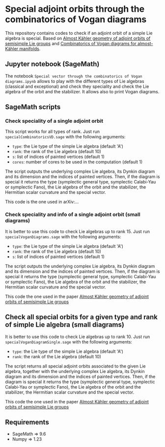 # Special adjoint orbits through the combinatorics of Vogan diagrams

This repository contains codes to check if an adjoint orbit of a simple Lie algebra is special. Based on [Almost Kähler geometry of adjoint orbits of semisimple Lie groups](https://link.springer.com/article/10.1007/s00209-022-02995-9) and [Combinatorics of Vogan diagrams for almost-Kähler manifolds](https://arxiv.org/abs/2209.14543).

## Jupyter notebook (SageMath)

The notebook ``Special vector through the combinatorics of Vogan diagrams.ipynb`` allows to play with the different types of Lie algebras (classical and exceptional) and check they speciality and check the Lie algebra of the orbit and the stabilizer. It allows also to print Vogan diagrams.

## SageMath scripts

### Check speciality of a single adjoint orbit

This script works for all types of rank. Just run ``specialCombinatoricsVD.sage`` with the following arguments:
- ``type``: the Lie type of the simple Lie algebra (default 'A')
- ``rank``: the rank of the Lie algebra (default 10)
- ``s``: list of indices of painted vertices (default 1)
- ``cores``: number of cores to be used in the computation (default 1)

The script outputs the underlying complex Lie algebra, its Dynkin diagram and its dimension and the indices of painted vertices. Then, if the diagram is special it returns the type (symplectic general type, symplectic Calabi-Yau or symplectic Fano), the Lie algebra of the orbit and the stabilizer, the Hermitian scalar curvature and the special vector.

This code is the one used in arXiv:...


### Check speciality and info of a single adjoint orbit (small diagrams)

It is better to use this code to check Lie algebras up to rank 15. Just run ``specialVoganDiagrams.sage`` with the following arguments:
- ``type``: the Lie type of the simple Lie algebra (default 'A')
- ``rank``: the rank of the Lie algebra (default 10)
- ``s``: list of indices of painted vertices (default 1)

The script outputs the underlying complex Lie algebra, its Dynkin diagram and its dimension and the indices of painted vertices. Then, if the diagram is special it returns the type (symplectic general type, symplectic Calabi-Yau or symplectic Fano), the Lie algebra of the orbit and the stabilizer, the Hermitian scalar curvature and the special vector.

This code the one used in the paper [Almost Kähler geometry of adjoint orbits of semisimple Lie groups](https://link.springer.com/article/10.1007/s00209-022-02995-9)

## Check all special orbits for a given type and rank of simple Lie algebra (small diagrams)

It is better to use this code to check Lie algebras up to rank 10. Just run ``specialVoganDiagramSingle.sage`` with the following arguments:
- ``type``: the Lie type of the simple Lie algebra (default 'A')
- ``rank``: the rank of the Lie algebra (default 10)

The script returns all special adjoint orbits associated to the given Lie algebra, together with the underlying complex Lie algebra, its Dynkin diagram and its dimension and the indices of painted vertices. Then, if the diagram is special it returns the type (symplectic general type, symplectic Calabi-Yau or symplectic Fano), the Lie algebra of the orbit and the stabilizer, the Hermitian scalar curvature and the special vector.

This code the one used in the paper [Almost Kähler geometry of adjoint orbits of semisimple Lie groups](https://link.springer.com/article/10.1007/s00209-022-02995-9)

## Requirements
- SageMath => 9.6
- Numpy => 1.23

